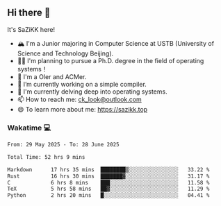## Hi there 👋

It's SaZiKK here!

- 🏔️ I'm a Junior majoring in Computer Science  at USTB (University of Science and Technology Beijing).
- 🧑‍🎓 I'm planning to pursue a Ph.D. degree in the field of operating systems！
- 🚀 I'm a OIer and ACMer.
- 🔭 I’m currently working on a simple compiler.
- 🌱 I'm currently delving deep into operating systems.
- 📫 How to reach me: ck_look@outlook.com
- 😄 To learn more about me: https://sazikk.top

  
<!--
**SaZiKK/SaZiKK** is a ✨ _special_ ✨ repository because its `README.md` (this file) appears on your GitHub profile.

Here are some ideas to get you started:

- 🔭 I’m currently working on ...
- 🌱 I’m currently learning ...
- 👯 I’m looking to collaborate on ...
- 🤔 I’m looking for help with ...
- 💬 Ask me about ...
- 📫 How to reach me: ...
- 😄 Pronouns: ...
- ⚡ Fun fact: ...
-->

### Wakatime 💻

<!--START_SECTION:waka-->

```txt
From: 29 May 2025 - To: 28 June 2025

Total Time: 52 hrs 9 mins

Markdown      17 hrs 35 mins  ████████▒░░░░░░░░░░░░░░░░   33.22 %
Rust          16 hrs 30 mins  ███████▓░░░░░░░░░░░░░░░░░   31.17 %
C             6 hrs 8 mins    ███░░░░░░░░░░░░░░░░░░░░░░   11.58 %
TeX           5 hrs 58 mins   ██▓░░░░░░░░░░░░░░░░░░░░░░   11.29 %
Python        2 hrs 20 mins   █░░░░░░░░░░░░░░░░░░░░░░░░   04.41 %
```

<!--END_SECTION:waka-->

